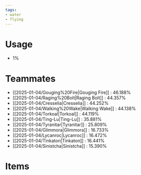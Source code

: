```yaml
---
tags:
- water
- flying
---
```

# Usage
- 1%
# Teammates
- [[2025-01-04/Gouging%20Fire|Gouging Fire]] : 46.188%
- [[2025-01-04/Raging%20Bolt|Raging Bolt]] : 44.357%
- [[2025-01-04/Cresselia|Cresselia]] : 44.252%
- [[2025-01-04/Walking%20Wake|Walking Wake]] : 44.138%
- [[2025-01-04/Torkoal|Torkoal]] : 44.119%
- [[2025-01-04/Ting-Lu|Ting-Lu]] : 35.881%
- [[2025-01-04/Tyranitar|Tyranitar]] : 25.809%
- [[2025-01-04/Glimmora|Glimmora]] : 16.733%
- [[2025-01-04/Lycanroc|Lycanroc]] : 16.472%
- [[2025-01-04/Tinkaton|Tinkaton]] : 16.441%
- [[2025-01-04/Sinistcha|Sinistcha]] : 15.390%
# Items